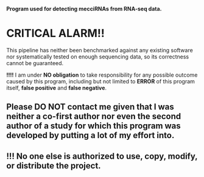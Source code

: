 __Program used for detecting mecciRNAs from RNA-seq data.__
# CRITICAL ALARM!!
This pipeline has neither been benchmarked against any existing software nor systematically tested on enough sequencing data, so its correctness cannot be guaranteed.  

__!!!!__ I am under **NO obligation** to take responsibility for any possible outcome caused by this program, including but not limited to **ERROR** of this program itself, **false positive** and **false negative**.  

## Please __DO NOT__ contact me given that I was neither a co-first author nor even the second author of a study for which this program was developed by putting a lot of my effort into.  

## __!!!__ No one else is authorized to use, copy, modify, or distribute the project.  
